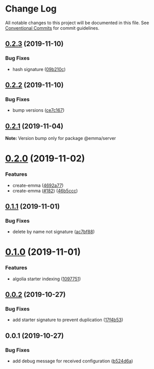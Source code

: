 # Change Log

All notable changes to this project will be documented in this file.
See [Conventional Commits](https://conventionalcommits.org) for commit guidelines.

## [0.2.3](https://github.com/maticzav/emma-cli/compare/@emma/server@0.2.2...@emma/server@0.2.3) (2019-11-10)


### Bug Fixes

* hash signature ([09b210c](https://github.com/maticzav/emma-cli/commit/09b210c581be16c982c2ac6588573f00cbe112dd))





## [0.2.2](https://github.com/maticzav/emma-cli/compare/@emma/server@0.2.1...@emma/server@0.2.2) (2019-11-10)


### Bug Fixes

* bump versions ([ce7c167](https://github.com/maticzav/emma-cli/commit/ce7c167e67af76fa4b558f2bd91fcf16633be1cf))





## [0.2.1](https://github.com/maticzav/emma-cli/compare/@emma/server@0.2.0...@emma/server@0.2.1) (2019-11-04)

**Note:** Version bump only for package @emma/server





# [0.2.0](https://github.com/maticzav/emma-cli/compare/@emma/server@0.1.1...@emma/server@0.2.0) (2019-11-02)


### Features

* create-emma ([4692a77](https://github.com/maticzav/emma-cli/commit/4692a77c6d73e5d5d465d67c362012adb9b9bedd))
* create-emma ([#182](https://github.com/maticzav/emma-cli/issues/182)) ([46b5ccc](https://github.com/maticzav/emma-cli/commit/46b5cccaa6cd812f637b13ca5b7078fdb019af9c))





## [0.1.1](https://github.com/maticzav/emma-cli/compare/@emma/server@0.1.0...@emma/server@0.1.1) (2019-11-01)


### Bug Fixes

* delete by name not signature ([ac7bf88](https://github.com/maticzav/emma-cli/commit/ac7bf8811cc5767542c87cf3988c9f2ed1f74448))





# [0.1.0](https://github.com/maticzav/emma-cli/compare/@emma/server@0.0.2...@emma/server@0.1.0) (2019-11-01)


### Features

* algolia starter indexing ([1097751](https://github.com/maticzav/emma-cli/commit/1097751cf0e97bb59dc47dccaf84e9dc8107a871))





## [0.0.2](https://github.com/maticzav/emma-cli/compare/@emma/server@0.0.1...@emma/server@0.0.2) (2019-10-27)


### Bug Fixes

* add starter signature to prevent duplication ([17f4b53](https://github.com/maticzav/emma-cli/commit/17f4b537e8d37eb45a654cbfea0c610758836769))





## 0.0.1 (2019-10-27)


### Bug Fixes

* add debug message for received configuration ([b524d6a](https://github.com/maticzav/emma-cli/commit/b524d6ad2798a53dd8298eb24b3fed5e94dc5b35))
